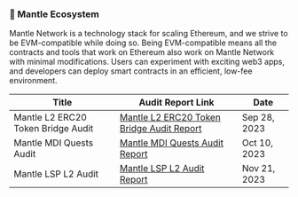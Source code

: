### :briefcase: Mantle Ecosystem

Mantle Network is a technology stack for scaling Ethereum, and we strive to be EVM-compatible while doing so. Being EVM-compatible means all the contracts and tools that work on Ethereum also work on Mantle Network with minimal modifications. Users can experiment with exciting web3 apps, and developers can deploy smart contracts in an efficient, low-fee environment.

| Title                              | Audit Report Link                                                                                                                                                        | Date         |
| ---------------------------------- | ------------------------------------------------------------------------------------------------------------------------------------------------------------------------ | ------------ |
| Mantle L2 ERC20 Token Bridge Audit | [Mantle L2 ERC20 Token Bridge Audit Report](https://github.com/Verilog-Solutions/.github/blob/main/Audit/Mantle_Ecosystem_Audit/Mantle_L2_ERC20_Token_Bridge_Report.pdf) | Sep 28, 2023 |
| Mantle MDI Quests Audit            | [Mantle MDI Quests Audit Report](https://github.com/Verilog-Solutions/.github/blob/main/Audit/Mantle_Ecosystem_Audit/Mantle_MDI_Quests_Report.pdf)                       | Oct 10, 2023 |
| Mantle LSP L2 Audit                | [Mantle LSP L2 Audit Report](https://github.com/Verilog-Solutions/.github/blob/main/Audit/Mantle_Ecosystem_Audit/Mantle_LSP_L2_Report.pdf)                               | Nov 21, 2023 |
